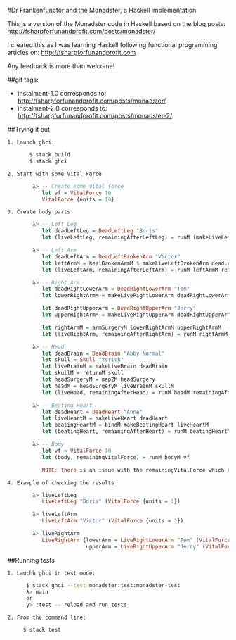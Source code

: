 #Dr Frankenfunctor and the Monadster, a Haskell implementation

This is a version of the Monadster code in Haskell based on the blog posts: http://fsharpforfunandprofit.com/posts/monadster/

I created this as I was learning Haskell following functional programming articles on: http://fsharpforfunandprofit.com 

Any feedback is more than welcome!

##git tags:
  * instalment-1.0 corresponds to: http://fsharpforfunandprofit.com/posts/monadster/
  * instalment-2.0 corresponds to: http://fsharpforfunandprofit.com/posts/monadster-2/ 

##Trying it out

    1. Launch ghci:
```bash
       $ stack build
       $ stack ghci
```

    2. Start with some Vital Force
```haskell
        λ> -- Create some vital force 
           let vf = VitalForce 10
           VitalForce {units = 10}
```

    3. Create body parts
```haskell
        λ> -- Left Leg
           let deadLeftLeg = DeadLeftLeg "Boris"
           let (liveLeftLeg, remainingAfterLeftLeg) = runM (makeLiveLeftLegM deadLeftLeg) vf

        λ> -- Left Arm
           let deadLeftArm = DeadLeftBrokenArm "Victor"
           let leftArmM = healBrokenArmM $ makeLiveLeftBrokenArm deadLeftArm
           let (liveLeftArm, remainingAfterLeftArm) = runM leftArmM remainingAfterLeftLeg 

        λ> -- Right Arm
           let deadRightLowerArm = DeadRightLowerArm "Tom"
           let lowerRightArmM = makeLiveRightLowerArm deadRightLowerArm

           let deadRightUpperArm = DeadRightUpperArm "Jerry"
           let upperRightArmM = makeLiveRightUpperArm deadRightUpperArm

           let rightArmM = armSurgeryM lowerRightArmM upperRightArmM
           let (liveRightArm, remainingAfterRightArm) = runM rightArmM remainingAfterLeftArm

        λ> -- Head 
           let deadBrain = DeadBrain "Abby Normal"
           let skull = Skull "Yorick"
           let liveBrainM = makeLiveBrain deadBrain
           let skullM = returnM skull
           let headSurgeryM = map2M headSurgery
           let headM = headSurgeryM liveBrainM skullM
           let (liveHead, remainingAfterHead) = runM headM remainingAfterRightArm

        λ> -- Beating Heart
           let deadHeart = DeadHeart "Anne"
           let liveHeartM = makeLiveHeart deadHeart
           let beatingHeartM = bindM makeBeatingHeart liveHeartM
           let (beatingHeart, remainingAfterHeart) = runM beatingHeartM remainingAfterHead

        λ> -- Body 
           let vf = VitalForce 10
           let (body, remainingVitalForce) = runM bodyM vf

           NOTE: There is an issue with the remainingVitalForce which hangs ghci (Must be recursive some how?)
```

    4. Example of checking the results
```haskell
        λ> liveLeftLeg
           LiveLeftLeg "Boris" (VitalForce {units = 1})

        λ> liveLeftArm
           LiveLeftArm "Victor" (VitalForce {units = 1})

        λ> liveRightArm
           LiveRightArm {lowerArm = LiveRightLowerArm "Tom" (VitalForce {units = 1}),
                         upperArm = LiveRightUpperArm "Jerry" (VitalForce {units = 1})}
```

##Running tests

    1. Lauchh ghci in test mode:
```bash
      $ stack ghci --test monadster:test:monadster-test
      λ> main
      or
      y> :test -- reload and run tests
````

    2. From the command line:
```bash
     $ stack test
```
